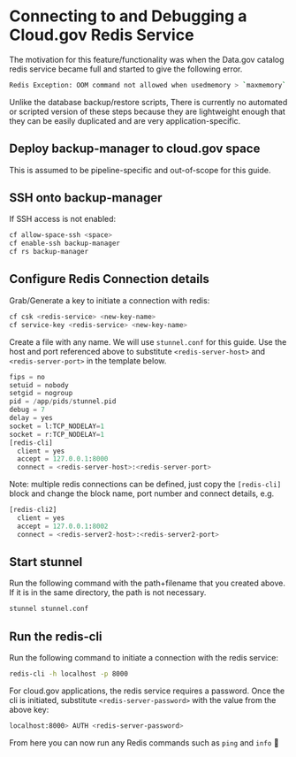 # Connecting to and Debugging a Cloud.gov Redis Service

The motivation for this feature/functionality was when the Data.gov catalog redis
service became full and started to give the following error.
```bash
Redis Exception: OOM command not allowed when usedmemory > `maxmemory`
```

Unlike the database backup/restore scripts, There is currently no automated or
scripted version of these steps because they are lightweight enough that they
can be easily duplicated and are very application-specific.

## Deploy backup-manager to cloud.gov space

This is assumed to be pipeline-specific and out-of-scope for this guide.

## SSH onto backup-manager

If SSH access is not enabled:
```bash
cf allow-space-ssh <space>
cf enable-ssh backup-manager
cf rs backup-manager
```

## Configure Redis Connection details

Grab/Generate a key to initiate a connection with redis:
```bash
cf csk <redis-service> <new-key-name>
cf service-key <redis-service> <new-key-name>
```

Create a file with any name.  We will use `stunnel.conf` for this guide.
Use the host and port referenced above to substitute `<redis-server-host>`
and `<redis-server-port>` in the template below.
```py
fips = no
setuid = nobody
setgid = nogroup
pid = /app/pids/stunnel.pid
debug = 7
delay = yes
socket = l:TCP_NODELAY=1
socket = r:TCP_NODELAY=1
[redis-cli]
  client = yes
  accept = 127.0.0.1:8000
  connect = <redis-server-host>:<redis-server-port>
```

Note: multiple redis connections can be defined, just copy the `[redis-cli]`
block and change the block name, port number and connect details, e.g.
```py
[redis-cli2]
  client = yes
  accept = 127.0.0.1:8002
  connect = <redis-server2-host>:<redis-server2-port>
```

## Start stunnel

Run the following command with the path+filename that you created above.
If it is in the same directory, the path is not necessary.
```bash
stunnel stunnel.conf
```

## Run the redis-cli

Run the following command to initiate a connection with the redis service:
```bash
redis-cli -h localhost -p 8000
```

For cloud.gov applications, the redis service requires a password.  Once
the cli is initiated, substitute `<redis-server-password>` with the value
from the above key:
```bash
localhost:8000> AUTH <redis-server-password>
```

From here you can now run any Redis commands such as `ping` and `info` 🙂

